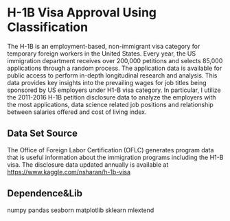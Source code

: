 # H-1B Visa Approval Using Classification

The H-1B is an employment-based, non-immigrant visa category for temporary foreign workers in the United States. Every year, the US immigration department receives over 200,000 petitions and selects 85,000 applications through a random process. The application data is available for public access to perform in-depth longitudinal research and analysis. This data provides key insights into the prevailing wages for job titles being sponsored by US employers under H1-B visa category. In particular, I utilize the 2011-2016 H-1B petition disclosure data to analyze the employers with the most applications, data science related job positions and relationship between salaries offered and cost of living index.

## Data Set Source
The Office of Foreign Labor Certification (OFLC) generates program data that is useful information about the immigration programs including the H1-B visa. The disclosure data updated annually is available at https://www.kaggle.com/nsharan/h-1b-visa

## Dependence&Lib
numpy
pandas
seaborn
matplotlib
sklearn
mlextend
